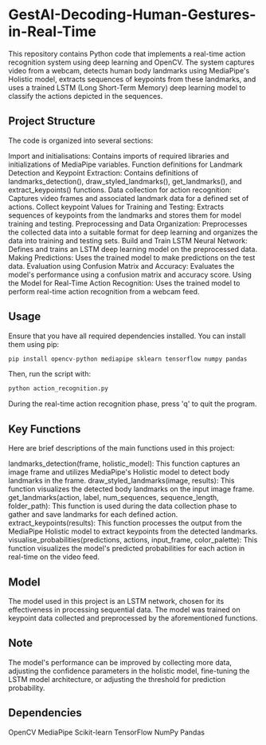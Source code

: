 # GestAI-Decoding-Human-Gestures-in-Real-Time

This repository contains Python code that implements a real-time action recognition system using deep learning and OpenCV. The system captures video from a webcam, detects human body landmarks using MediaPipe's Holistic model, extracts sequences of keypoints from these landmarks, and uses a trained LSTM (Long Short-Term Memory) deep learning model to classify the actions depicted in the sequences.

## Project Structure
The code is organized into several sections:

Import and initialisations: Contains imports of required libraries and initializations of MediaPipe variables.
Function definitions for Landmark Detection and Keypoint Extraction: Contains definitions of landmarks_detection(), draw_styled_landmarks(), get_landmarks(), and extract_keypoints() functions.
Data collection for action recognition: Captures video frames and associated landmark data for a defined set of actions.
Collect keypoint Values for Training and Testing: Extracts sequences of keypoints from the landmarks and stores them for model training and testing.
Preprocessing and Data Organization: Preprocesses the collected data into a suitable format for deep learning and organizes the data into training and testing sets.
Build and Train LSTM Neural Network: Defines and trains an LSTM deep learning model on the preprocessed data.
Making Predictions: Uses the trained model to make predictions on the test data.
Evaluation using Confusion Matrix and Accuracy: Evaluates the model's performance using a confusion matrix and accuracy score.
Using the Model for Real-Time Action Recognition: Uses the trained model to perform real-time action recognition from a webcam feed.

## Usage
Ensure that you have all required dependencies installed. You can install them using pip:
```python
pip install opencv-python mediapipe sklearn tensorflow numpy pandas
```
Then, run the script with:
```python
python action_recognition.py
```

During the real-time action recognition phase, press 'q' to quit the program.

## Key Functions
Here are brief descriptions of the main functions used in this project:

landmarks_detection(frame, holistic_model): This function captures an image frame and utilizes MediaPipe's Holistic model to detect body landmarks in the frame.
draw_styled_landmarks(image, results): This function visualizes the detected body landmarks on the input image frame.
get_landmarks(action, label, num_sequences, sequence_length, folder_path): This function is used during the data collection phase to gather and save landmarks for each defined action.
extract_keypoints(results): This function processes the output from the MediaPipe Holistic model to extract keypoints from the detected landmarks.
visualise_probabilities(predictions, actions, input_frame, color_palette): This function visualizes the model's predicted probabilities for each action in real-time on the video feed.

## Model

The model used in this project is an LSTM network, chosen for its effectiveness in processing sequential data. The model was trained on keypoint data collected and preprocessed by the aforementioned functions.

## Note

The model's performance can be improved by collecting more data, adjusting the confidence parameters in the holistic model, fine-tuning the LSTM model architecture, or adjusting the threshold for prediction probability.

## Dependencies

OpenCV
MediaPipe
Scikit-learn
TensorFlow
NumPy
Pandas
